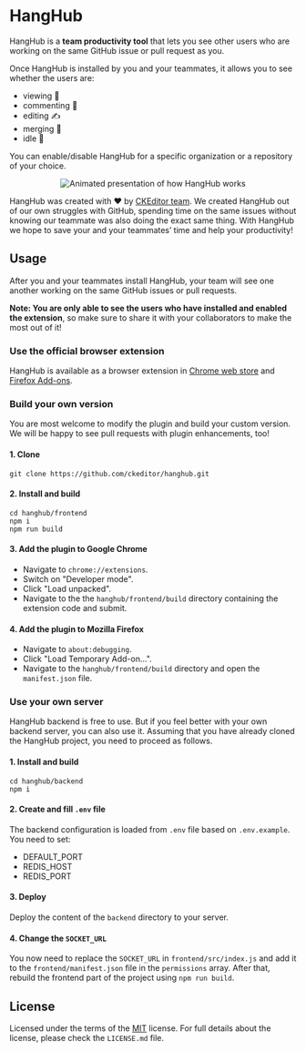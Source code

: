# HangHub

HangHub is a **team productivity tool** that lets you see other users who are working on the same GitHub issue or pull request as you. 

Once HangHub is installed by you and your teammates, it allows you to see whether the users are:

* viewing 👀
* commenting 💬
* editing ✍
* merging 🔀
* idle 💨

You can enable/disable HangHub for a specific organization or a repository of your choice.

<p align="center">
  <img src="https://c.cksource.com/a/2/img/hanghub.gif" alt="Animated presentation of how HangHub works">
</p>

HangHub was created with ❤️ by [CKEditor team](https://ckeditor.com/). We created HangHub out of our own struggles with GitHub, spending time on the same issues without knowing our teammate was also doing the exact same thing. With HangHub we hope to save your and your teammates’ time and help your productivity!

## Usage

After you and your teammates install HangHub, your team will see one another working on the same GitHub issues or pull requests.

**Note: You are only able to see the users who have installed and enabled the extension**, so make sure to share it with your collaborators to make the most out of it!

### Use the official browser extension

HangHub is available as a browser extension in [Chrome web store](https://chrome.google.com/webstore/detail/hanghub/egnoioofamlapfbecfkjgeobkfmfflfo) and [Firefox Add-ons](https://addons.mozilla.org/en-US/firefox/addon/hanghub/).

### Build your own version

You are most welcome to modify the plugin and build your custom version. We will be happy to see pull requests with plugin enhancements, too!

#### 1. Clone

```
git clone https://github.com/ckeditor/hanghub.git
```

#### 2. Install and build

```
cd hanghub/frontend
npm i
npm run build
```

#### 3. Add the plugin to Google Chrome

* Navigate to `chrome://extensions`.
* Switch on "Developer mode".
* Click "Load unpacked".
* Navigate to the the `hanghub/frontend/build` directory containing the extension code and submit.

#### 4. Add the plugin to Mozilla Firefox

* Navigate to `about:debugging`.
* Click "Load Temporary Add-on...".
* Navigate to the `hanghub/frontend/build` directory and open the `manifest.json` file.

### Use your own server

HangHub backend is free to use. But if you feel better with your own backend server, you can also use it. Assuming that you have already cloned the HangHub project, you need to proceed as follows.

#### 1. Install and build

```
cd hanghub/backend
npm i
```

#### 2. Create and fill `.env` file

The backend configuration is loaded from `.env` file based on `.env.example`. You need to set:

* DEFAULT_PORT
* REDIS_HOST
* REDIS_PORT

#### 3. Deploy

Deploy the content of the `backend` directory to your server.

#### 4. Change the `SOCKET_URL`

You now need to replace the `SOCKET_URL` in `frontend/src/index.js` and add it to the `frontend/manifest.json` file in the `permissions` array. After that, rebuild the frontend part of the project using `npm run build`.

## License

Licensed under the terms of the [MIT](http://en.wikipedia.org/wiki/MIT_License) license. For full details about the license, please check the `LICENSE.md` file.
